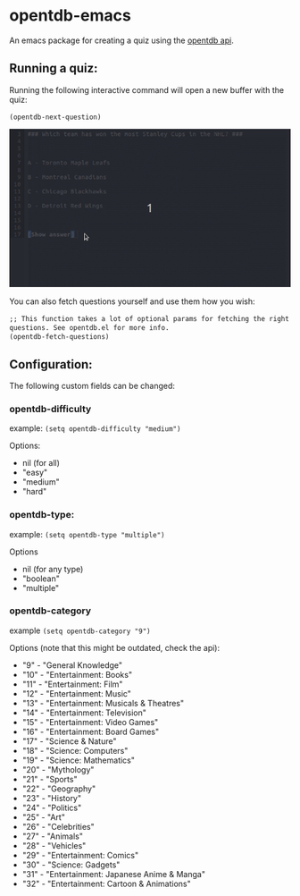 # opentdb-emacs
An emacs package for creating a quiz using the [opentdb api](https://opentdb.com/).



## Running a quiz:
Running the following interactive command will open a new buffer with the quiz:

```
(opentdb-next-question)
```

![server-states](https://github.com/fooki/opentdb-emacs/blob/master/images/opentdb-quiz.gif?raw=true)


You can also fetch questions yourself and use them how you wish:
```
;; This function takes a lot of optional params for fetching the right questions. See opentdb.el for more info.
(opentdb-fetch-questions)
```

## Configuration:
The following custom fields can be changed:

### opentdb-difficulty
example: `(setq opentdb-difficulty "medium")`

Options:
- nil (for all)
- "easy"
- "medium"
- "hard"

### opentdb-type: 
example: `(setq opentdb-type "multiple")`

Options
- nil (for any type)
- "boolean" 
- "multiple" 

### opentdb-category
example `(setq opentdb-category "9")`

Options (note that this might be outdated, check the api):
- "9" - "General Knowledge"
- "10" - "Entertainment: Books"
- "11" - "Entertainment: Film"
- "12" - "Entertainment: Music"
- "13" - "Entertainment: Musicals & Theatres"
- "14" - "Entertainment: Television"
- "15" - "Entertainment: Video Games"
- "16" - "Entertainment: Board Games"
- "17" - "Science & Nature"
- "18" - "Science: Computers"
- "19" - "Science: Mathematics"
- "20" - "Mythology"
- "21" - "Sports"
- "22" - "Geography"
- "23" - "History"
- "24" - "Politics"
- "25" - "Art"
- "26" - "Celebrities"
- "27" - "Animals"
- "28" - "Vehicles"
- "29" - "Entertainment: Comics"
- "30" - "Science: Gadgets"
- "31" - "Entertainment: Japanese Anime & Manga"
- "32" - "Entertainment: Cartoon & Animations"
